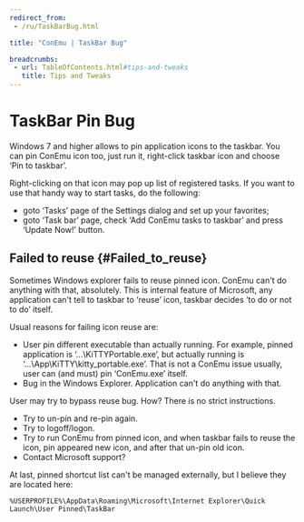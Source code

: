 ```yaml
---
redirect_from:
 - /ru/TaskBarBug.html

title: "ConEmu | TaskBar Bug"

breadcrumbs:
 - url: TableOfContents.html#tips-and-tweaks
   title: Tips and Tweaks
---
```


# TaskBar Pin Bug

Windows 7 and higher allows to pin application icons to the taskbar.
You can pin ConEmu icon too, just run it, right-click taskbar icon and choose ‘Pin to taskbar’.

Right-clicking on that icon may pop up list of registered tasks.
If you want to use that handy way to start tasks, do the following:

* goto ‘Tasks’ page of the Settings dialog and set up your favorites;
* goto ‘Task bar’ page, check ‘Add ConEmu tasks to taskbar’ and press ‘Update Now!’ button.



## Failed to reuse  {#Failed_to_reuse}

Sometimes Windows explorer fails to reuse pinned icon.
ConEmu can't do anything with that, absolutely.
This is internal feature of Microsoft, any application can't tell to taskbar
to ‘reuse’ icon, taskbar decides ‘to do or not to do’ itself.

Usual reasons for failing icon reuse are:

* User pin different executable than actually running.
  For example, pinned application is ‘...\KiTTYPortable.exe’,
  but actually running is ‘...\App\KiTTY\kitty_portable.exe’.
  That is not a ConEmu issue usually, user can (and must) pin ‘ConEmu.exe’ itself.
* Bug in the Windows Explorer. Application can't do anything with that.

User may try to bypass reuse bug. How? There is no strict instructions.

* Try to un-pin and re-pin again.
* Try to logoff/logon.
* Try to run ConEmu from pinned icon, and when taskbar fails to reuse the icon,
  pin appeared new icon, and after that un-pin old icon.
* Contact Microsoft support?

At last, pinned shortcut list can't be managed externally,
but I believe they are located here:

~~~
%USERPROFILE%\AppData\Roaming\Microsoft\Internet Explorer\Quick Launch\User Pinned\TaskBar
~~~
